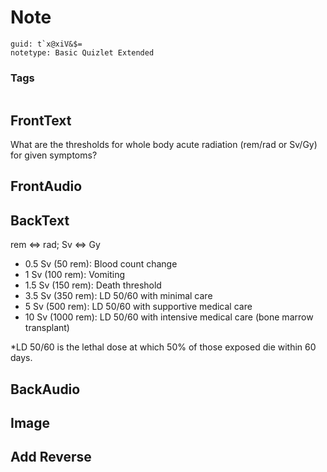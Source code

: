 # Note
```
guid: t`x@xiV&$=
notetype: Basic Quizlet Extended
```

### Tags
```
```

## FrontText
What are the thresholds for whole body acute radiation (rem/rad or Sv/Gy) for given symptoms?

## FrontAudio


## BackText
rem <=> rad; Sv <=> Gy
<ul><li>0.5 Sv (50 rem): Blood count change</li><li>1 Sv (100 rem): Vomiting</li><li>1.5 Sv (150 rem): Death threshold</li><li>3.5 Sv (350 rem): LD 50/60 with minimal care</li><li>5 Sv (500 rem): LD 50/60 with supportive medical care</li><li>10 Sv (1000 rem): LD 50/60 with intensive medical care (bone marrow transplant)</li></ul>
*LD 50/60 is the lethal dose at which 50% of those exposed die within 60 days.


## BackAudio


## Image


## Add Reverse

